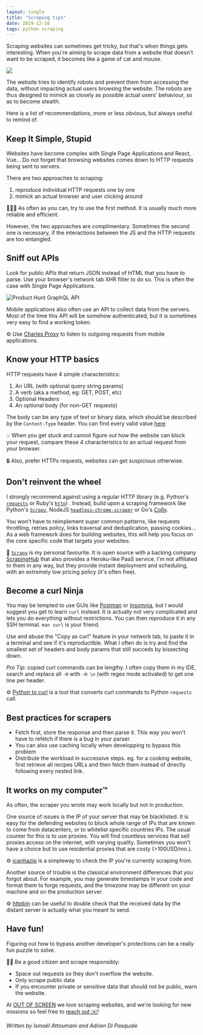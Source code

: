 ```yaml
---
layout: single
title: "Scraping tips"
date: 2019-12-10
tags: python scraping
---
```


Scraping websites can sometimes get tricky, but that's when things gets interesting.
When you're aiming to scrape data from a website that doesn't want to be scraped, it becomes like a game of cat and mouse.

![](https://i.imgur.com/HwN6qYV.jpg)

The website tries to identify robots and prevent them from accessing the data, without impacting actual users browsing the website.
The robots are thus designed to mimick as closely as possible actual users' behaviour, so as to become stealth.

Here is a list of recommendations, more or less obvious, but always useful to remind of.


## Keep It Simple, Stupid

Websites have become complex with Single Page Applications and React, Vue...
Do not forget that browsing websites comes down to HTTP requests being sent to servers.

There are two approaches to scraping:

1. reproduce individual HTTP requests one by one
2. mimick an actual browser and user clicking around

💁🏽‍♀️ As often as you can, try to use the first method. It is usually much more reliable and efficient.

However, the two approaches are complimentary.
Sometimes the second one is necessary, if the interactions between the JS and the HTTP requests are too entangled.

## Sniff out APIs

Look for public APIs that return JSON instead of HTML that you have to parse.
Use your browser's network tab XHR filter to do so.
This is often the case with Single Page Applications.

![Product Hunt GraphQL API](https://i.imgur.com/i6erv0B.gif)

Mobile applications also often use an API to collect data from the servers.
Most of the time this API will be somehow authenticated, but it is sometimes very easy to find a working token.

⚙️ Use [Charles Proxy](https://www.charlesproxy.com/) to listen to outgoing requests from mobile applications.

## Know your HTTP basics

HTTP requests have 4 simple characteristics:

1. An URL (with optional query string params)
2. A verb (aka a method, eg: GET, POST, etc)
3. Optional Headers
4. An optional body (for non-GET requests)

The body can be any type of text or binary data, which should be described by the `Content-Type` header.
You can find every valid value [here](http://www.iana.org/assignments/media-types/media-types.xhtml)

💡 When you get stuck and cannot figure out how the website can block your request, compare these 4 characteristics to an actual request from your browser.

🔒 Also, prefer HTTPs requests, websites can get suspicious otherwise.


## Don't reinvent the wheel

I strongly recommend against using a regular HTTP library (e.g. Python's [`requests`](https://requests.readthedocs.io/) or Ruby's [`http`](https://github.com/httprb/http)) .
Instead, build upon a scraping framework like Python's [`Scrapy`](https://github.com/scrapy/scrapy), NodeJS [`headless-chrome-scraper`](https://github.com/yujiosaka/headless-chrome-crawler) or Go's [Colly](https://github.com/gocolly/colly).

You won't have to reimplement super common patterns, like requests throttling, retries policy, links traversal and deduplication, passing cookies...
As a web framework does for building websites, this will help you focus on the core specific code that targets your websites.

🙌 [`Scrapy`](https://github.com/scrapy/scrapy) is my personal favourite. It is open source with a backing company [ScrapingHub](https://scrapinghub.com/scrapy-cloud) that also provides a Heroku-like PaaS service. I'm not affiliated to them in any way, but they provide instant deployment and scheduling, with an extremely low pricing policy (it's often free).

## Become a curl Ninja

You may be tempted to use GUIs like [Postman](https://www.getpostman.com/) or [Insomnia](https://insomnia.rest/), but I would suggest you get to learn `curl` instead.
It is actually not very complicated and lets you do everything without restrictions.
You can then reproduce it in any SSH terminal.
`man curl` is your friend.

Use and abuse the "Copy as curl" feature in your network tab, to paste it in a terminal and see if it's reproductible.
What I often do is try and find the smallest set of headers and body params that still succeds by bissecting down.

*Pro Tip*: copied curl commands can be lengthy.
I often copy them in my IDE, search and replace all `-H` with `-H \n` (with regex mode activated) to get one line per header.

⚙️ [Python to curl](https://curl.trillworks.com/) is a tool that converts curl commands to Python `requests` call.

## Best practices for scrapers

- Fetch first, store the response and then parse it. This way you won't have to refetch if there is a bug in your parser.
- You can also use caching locally when developping to bypass this problem
- Distribute the workload in successive steps. eg. for a cooking website, first retrieve all recipes URLs and then fetch them instead of directly following every nested link.


## It works on my computer™️

As often, the scraper you wrote may work locally but not in production.

One source of issues is the IP of your server that may be blacklisted.
It is easy for the defending websites to block whole range of IPs that are known to come from datacenters, or to whitelist specific countries IPs.
The usual counter for this is to use proxies.
You will find countless services that sell proxies access on the internet, with varying quality.
Sometimes you won't have a choice but to use residential proxies that are costy (>100USD/mo.).

⚙️ [icanhazip](https://icanhazip.com/) is a simpleway to check the IP you're currently scraping from.

Another source of trouble is the classical environment differences that you forgot about.
For example, you may generate timestamps in your code and format them to forge requests, and the timezone may be different on your machine and on the production server.

⚙️ [httpbin](https://httpbin.org/) can be useful to double check that the received data by the distant server is actually what you meant to send.

## Have fun!

Figuring out how to bypass another developer's protections can be a really fun puzzle to solve.

🤜🤛 Be a good citizen and scrape responsibly:
- Space out requests so they don't overflow the website.
- Only scrape public data
- If you encounter private or sensitive data that should not be public, warn the website.

At [OUT OF SCREEN](https://www.outofscreen.com) we love scraping websites, and we're looking for new missions so feel free to [reach out ✉️](mailto:adrien@outofscreen.com)!

*Written by Ismaël Attoumani and Adrien Di Pasquale*
